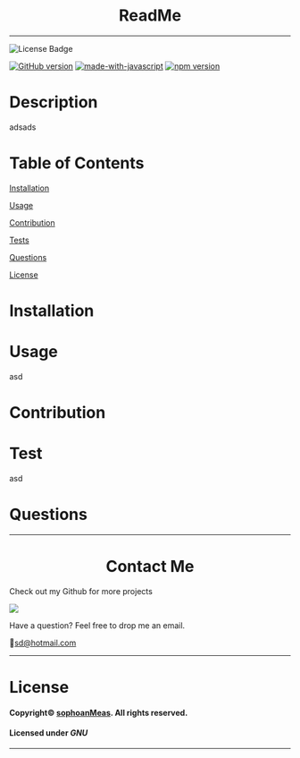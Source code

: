 

<h1 align="center">ReadMe</h1>

---

![License Badge](https://img.shields.io/github/license/sophoanMeas/professional-readme-generator?&logo=GNU)

[![GitHub version](https://badge.fury.io/gh/sophoanMeas%2Fprofessional-readme-generator.svg)](https://badge.fury.io/gh/sophoanMeas%2Fprofessional-readme-generator)
[![made-with-javascript](https://img.shields.io/badge/Made%20with-JavaScript-1f425f.svg)](https://www.javascript.com)
[![npm version](https://badge.fury.io/js/inquirer.svg)](https://badge.fury.io/js/inquirer)

# Description

adsads

# Table of Contents

[Installation](#installation)

[Usage](#usage)

[Contribution](#contribution)

[Tests](#test)

[Questions](#questions)

[License](#license)

# Installation


 
# Usage

asd

# Contribution



# Test

asd

# Questions

---

<h1 align="center">Contact Me</h1>


Check out my Github for more projects

[![](https://img.shields.io/badge/github-blue?style=for-the-badge)](https://github.com/sophoanMeas)

Have a question? Feel free to drop me an email.

📧[sd@hotmail.com](mailto:sd@hotmail.com)

---

# License

#### Copyright© [sophoanMeas](https://github.com/sophoanMeas). All rights reserved.
#### Licensed under *GNU*

---
    
